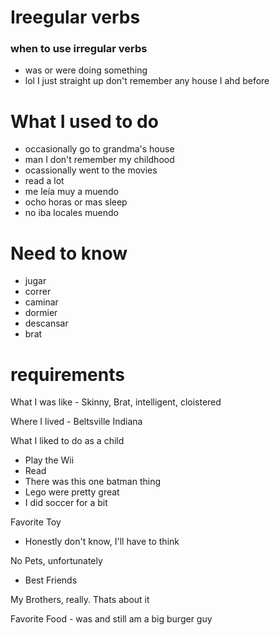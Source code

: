 # Ireegular verbs

### when to use irregular verbs

- was or were doing something
- lol I just straight up don't remember any house I ahd before

# What I used to do

- occasionally go to grandma's house
- man I don't remember  my childhood
- ocassionally went to the movies
- read a lot
- me leía muy a muendo
- ocho horas or mas sleep
- no iba locales muendo

# Need to know

- jugar
- correr
- caminar
- dormier
- descansar
- brat

# requirements

What I was like - Skinny, Brat, intelligent,  cloistered

Where I lived - Beltsville Indiana

What I liked to do as a child

- Play the Wii
- Read
- There was this one batman thing
- Lego were pretty great
- I did soccer for a bit

Favorite Toy

- Honestly don't know, I'll have to think

No Pets, unfortunately

- Best Friends

My Brothers, really. Thats about it

Favorite Food - was and still am a big burger guy